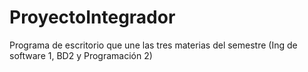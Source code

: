 # ProyectoIntegrador
Programa de escritorio que une las tres materias del semestre (Ing de software 1, BD2 y Programación 2)
